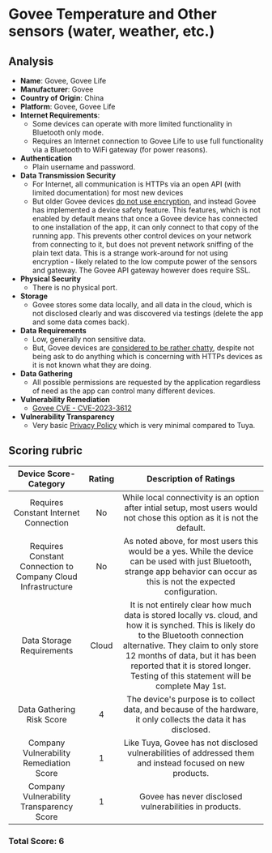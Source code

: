 # Govee Temperature and Other sensors (water, weather, etc.)
## Analysis
- **Name**: Govee, Govee Life
- **Manufacturer**: Govee
- **Country of Origin**: China
- **Platform**: Govee, Govee Life
- **Internet Requirements**:
    - Some devices can operate with more limited functionality in Bluetooth only mode.  
    - Requires an Internet connection to Govee Life to use full functionality via a Bluetooth to WiFi gateway (for power reasons).
- **Authentication**
    - Plain username and password.  
- **Data Transmission Security**
    - For Internet, all communication is HTTPs via an open API (with limited documentation) for most new devices
    - But older Govee devices [do not use encryption](https://community.home-assistant.io/t/security-concerns-with-govee-devices-seeking-solutions-and-alternatives-h5072-h5075/683314/2), and instead Govee has implemented a device safety feature.  This features, which is not enabled by default means that once a Govee device has connected to one installation of the app, it can only connect to that copy of the running app.  This prevents other control devices on your network from connecting to it, but does not prevent network sniffing of the plain text data.  This is a strange work-around for not using encryption - likely related to the low compute power of the sensors and gateway.  The Govee API gateway however does require SSL.
- **Physical Security**
    - There is no physical port.  
- **Storage**
  - Govee stores some data locally, and all data in the cloud, which is not disclosed clearly and was discovered via testings (delete the app and some data comes back).
- **Data Requirements**
    - Low, generally non sensitive data.
    - But, Govee devices are [considered to be rather chatty](https://hal.science/hal-04936304/), despite not being ask to do anything which is concerning with HTTPs devices as it is not known what they are doing.  
- **Data Gathering**
  - All possible permissions are requested by the application regardless of need as the app can control many different devices.  
- **Vulnerability Remediation**
    - [Govee CVE - CVE-2023-3612](https://nvd.nist.gov/vuln/detail/CVE-2023-3612)  
- **Vulnerability Transparency**
  - Very basic [Privacy Policy](https://us.govee.com/pages/privacy-policy?srsltid=AfmBOoos77IPMaQoDdTlP_Xt3Wt2d-gZVVijfFM5jtmRVmissv2iA5hi) which is very minimal compared to Tuya.

## Scoring rubric
| Device Score-Category |  Rating | Description of Ratings | 
| :---: | :---: | :---: | 
| Requires Constant Internet Connection | No | While local connectivity is an option after intial setup, most users would not chose this option as it is not the default. |
| Requires Constant Connection to Company Cloud Infrastructure | No | As noted above, for most users this would be a yes.  While the device can be used with just Bluetooth, strange app behavior can occur as this is not the expected configuration. |
| Data Storage Requirements | Cloud | It is not entirely clear how much data is stored locally vs. cloud, and how it is synched.  This is likely do to the Bluetooth connection alternative.  They claim to only store 12 months of data, but it has been reported that it is stored longer.  Testing of this statement will be complete May 1st. |
| Data Gathering Risk Score | 4 | The device's purpose is to collect data, and because of the hardware, it only collects the data it has disclosed. |
| Company Vulnerability Remediation Score | 1 | Like Tuya, Govee has not disclosed vulnerabilities of addressed them and instead focused on new products. |
| Company Vulnerability Transparency Score | 1 | Govee has never disclosed vulnerabilities in products. | 

### Total Score: 6
